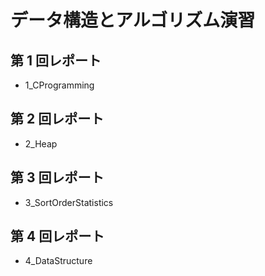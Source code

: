# データ構造とアルゴリズム演習

## 第 1 回レポート

- 1_CProgramming

## 第 2 回レポート

- 2_Heap

## 第 3 回レポート

- 3_SortOrderStatistics

## 第 4 回レポート

- 4_DataStructure

